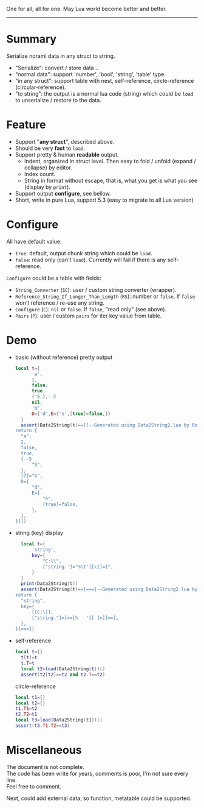 One for all, all for one.
May Lua world become better and better.

---

# Summary
Serialize noraml data in any struct to string.
- "Serialize": convert / store data ..
- "normal data": support 'number', 'bool', 'string', 'table' type.
- "in any struct": support table with nest, self-reference, circle-reference (circular-reference).
- "to string": the output is a normal lua code (string) which could be `load` to unserialize / restore to the data.

# Feature
- Support "**any struct**", described above.
- Should be very **fast** to `load`.
- Support pretty & human **readable** output.
  - Indent, organized in struct level.
    Then easy to fold / unfold (expand / collapse) by editor.
  - Index count.
  - String in format without escape, that is, what you get is what you see (display by `print`).
- Support output **configure**, see bellow.
- Short, write in pure Lua, support 5.3 (easy to migrate to all Lua version)

# Configure
All have default value.
- `true`: default, output chunk string which could be `load`.
- `false`: read only (can't `load`).
  Currently will fail if there is any self-reference.

`Configure` could be a table with fields:
- `String_Converter` (`SC`): user / custom string converter (wrapper).
- `Reference_String_If_Longer_Than_Length` (`RS`): number or `false`. If `false` won't reference / re-use any string.
- `Configure` (`C`): `nil` or `false`. If `false`, "read only" (see above).
- `Pairs` (`P`): user / custom `pairs` for iter key value from table.

# Demo
- basic (without reference) pretty output
  ```lua
  local t={
		'a',
		2,
		false,
		true,
		{'5'},--5
		nil,
		'b',
		D={'d',E={'e',[true]=false,}}
	}
	assert(Data2String(t)==[[--Generated using Data2String2.lua by RobertL
  return {
  	"a",
  	2,
  	false,
  	true,
  	{--5
  		"5",
  	},
  	[7]="b",
  	D={
  		"d",
  		E={
  			"e",
  			[true]=false,
  		},
  	},
  }]])
  ```
- string (key) display
  ```lua
	local t={
		'string',
		key={
			"C:\\",
			['string.']="%\t'[[\t]=]",
		}
	}
	print(Data2String(t))
	assert(Data2String(t)==[===[--Generated using Data2String2.lua by RobertL
  return {
  	"string",
  	key={
  		[[C:\]],
  		["string."]=[==[%	'[[	]=]]==],
  	},
  }]===])
  ``` 
- self-reference
  ```lua
  local t={}
	t[t]=t
	t.T=t
	local t2=load(Data2String(t))()
	assert(t2[t2]==t2 and t2.T==t2)
  ```
  circle-reference
  ```lua
  local t1={}
  local t2={}
  t1.T1=t2
  t2.T2=t1
  local t3=load(Data2String(t1))()
  assert(t3.T1.T2==t3)
  ```

# Miscellaneous
The document is not complete.   
The code has been write for years, comments is poor, I'm not sure every line.  
Feel free to comment.

Next, could add external data, so function, metatable could be supported.
